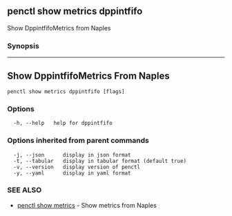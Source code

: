 ## penctl show metrics dppintfifo

Show DppintfifoMetrics from Naples

### Synopsis



---------------------------------
 Show DppintfifoMetrics From Naples 
---------------------------------


```
penctl show metrics dppintfifo [flags]
```

### Options

```
  -h, --help   help for dppintfifo
```

### Options inherited from parent commands

```
  -j, --json      display in json format
  -t, --tabular   display in tabular format (default true)
  -v, --version   display version of penctl
  -y, --yaml      display in yaml format
```

### SEE ALSO
* [penctl show metrics](penctl_show_metrics.md)	 - Show metrics from Naples

